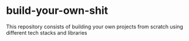 # build-your-own-shit
This repository consists of building your own projects from scratch using different tech stacks and libraries
